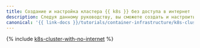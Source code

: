 ```yaml
---
title: Создание и настройка кластера {{ k8s }} без доступа в интернет
description: Следуя данному руководству, вы сможете создать и настроить кластер {{ k8s }} без доступа в интернет.
canonical: '{{ link-docs }}/tutorials/container-infrastructure/k8s-cluster-with-no-internet'
---
```


{% include [k8s-cluster-with-no-internet](../../_tutorials/k8s/k8s-cluster-with-no-internet.md) %}